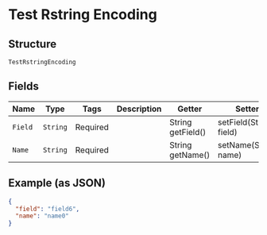 
# Test Rstring Encoding

## Structure

`TestRstringEncoding`

## Fields

| Name | Type | Tags | Description | Getter | Setter |
|  --- | --- | --- | --- | --- | --- |
| `Field` | `String` | Required | <testing><br> | String getField() | setField(String field) |
| `Name` | `String` | Required | <testing><br> | String getName() | setName(String name) |

## Example (as JSON)

```json
{
  "field": "field6",
  "name": "name0"
}
```

